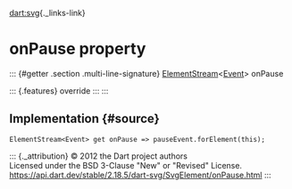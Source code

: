 [dart:svg](../../dart-svg/dart-svg-library){._links-link}

onPause property
================

::: {#getter .section .multi-line-signature}
[ElementStream](../../dart-html/elementstream-class)\<[Event](../../dart-html/event-class)\>
onPause

::: {.features}
override
:::
:::

Implementation {#source}
--------------

``` {.language-dart data-language="dart"}
ElementStream<Event> get onPause => pauseEvent.forElement(this);
```

::: {._attribution}
© 2012 the Dart project authors\
Licensed under the BSD 3-Clause \"New\" or \"Revised\" License.\
<https://api.dart.dev/stable/2.18.5/dart-svg/SvgElement/onPause.html>
:::
